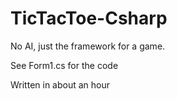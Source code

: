# TicTacToe-Csharp
No AI, just the framework for a game.

See Form1.cs for the code

Written in about an hour
